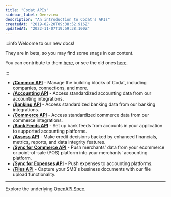 ```yaml
---
title: "Codat APIs"
sidebar_label: Overview
description: "An introduction to Codat's APIs"
createdAt: "2019-02-20T09:38:52.916Z"
updatedAt: "2022-11-07T19:59:38.100Z"
---
```


:::info Welcome to our new docs!

They are in beta, so you may find some snags in our content.

You can contribute to them <a href="https://github.com/codatio/codat-docs" target="_blank">here</a>, or see the old ones <a href="https://codat.readme.io/docs">here</a>.

:::

- **[/Common API](/codat-api)** - Manage the building blocks of Codat, including companies, connections, and more.
- **[/Accounting API](/accounting-api)** - Access standardized accounting data from our accounting integrations.
- **[/Banking API](/banking-api)** - Access standardized banking data from our banking integrations.
- **[/Commerce API](/commerce-api)** - Access standardized commerce data from our commerce integrations.
- **[/Bank Feeds API](/accounting-api)** - Set up bank feeds from accounts in your application to supported accounting platforms.
- **[/Assess API](/assess-api)** - Make credit decisions backed by enhanced financials, metrics, reports, and data integrity features.
- **[/Sync for Commerce API](/accounting-api)** - Push merchants' data from your ecommerce or point-of-sale (POS) platform into your merchants' accounting platform.
- **[/Sync for Expenses API](/sync-for-expenses-api)** - Push expenses to accounting platforms.
- **[/Files API](/files-api)** - Capture your SMB's business documents with our file upload functionality.

---

Explore the underlying [OpenAPI Spec](https://github.com/codatio/oas).